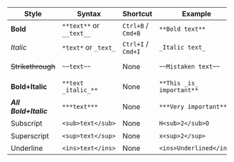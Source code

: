 | Style               | Syntax                  | Shortcut                  | Example                          | Output                          |
|---------------------|-------------------------|---------------------------|----------------------------------|---------------------------------|
| **Bold**            | `**text**` or `__text__`| `Ctrl+B` / `Cmd+B`        | `**Bold text**`                  | **Bold text**                   |
| *Italic*            | `*text*` or `_text_`    | `Ctrl+I` / `Cmd+I`        | `_Italic text_`                  | _Italic text_                   |
| ~~Strikethrough~~   | `~~text~~`              | None                      | `~~Mistaken text~~`              | ~~Mistaken text~~               |
| **Bold+Italic**     | `**text _italic_**`     | None                      | `**This _is_ important**`        | This _is_ important             |
| ***All Bold+Italic***| `***text***`           | None                      | `***Very important***`           | ***Very important***            |
| Subscript           | `<sub>text</sub>`       | None                      | `H<sub>2</sub>O`                 | H<sub>2</sub>O                  |
| Superscript         | `<sup>text</sup>`       | None                      | `x<sup>2</sup>`                  | x<sup>2</sup>                   |
| Underline           | `<ins>text</ins>`       | None                      | `<ins>Underlined</ins>`          | <ins>Underlined</ins>           |

